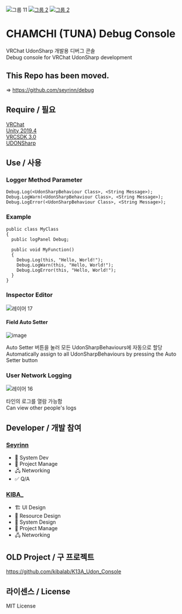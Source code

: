 ![그룹 11](https://user-images.githubusercontent.com/31209389/162854013-bea8905c-fcba-4499-8406-762b7b29ff89.png)
[![그룹 2](https://user-images.githubusercontent.com/31209389/162854080-7c9a03d4-d1ba-4c7a-aab2-ba92b8a356e7.png)](https://booth.pm/ko/items/3779891)
[![그룹 2](https://user-images.githubusercontent.com/31209389/162855182-0022e7c9-c747-437a-ad5c-d34da509a007.png)](https://github.com/vrchat-community/UdonSharp)


# CHAMCHI (TUNA) Debug Console
VRChat UdonSharp 개발용 디버그 콘솔<br>
Debug console for VRChat UdonSharp development<br>

## This Repo has been moved.
=> https://github.com/seyrinn/debug
  
## Require / 필요
[VRChat](https://store.steampowered.com/app/438100/VRChat/)<br>
[Unity 2019.4](https://unity3d.com/kr/unity/whats-new/2019.4.31)<br>
[VRCSDK 3.0](https://vrchat.com/home/download)<br>
[UDONSharp](https://github.com/MerlinVR/UdonSharp)<br>

## Use / 사용

### Logger Method Parameter
```CSharp
Debug.Log(<UdonSharpBehaviour Class>, <String Message>);
Debug.LogWarn(<UdonSharpBehaviour Class>, <String Message>);
Debug.LogError(<UdonSharpBehaviour Class>, <String Message>);
```

### Example
```CSharp
public class MyClass
{
  public logPanel Debug;
  
  public void MyFunction()
  {
    Debug.Log(this, "Hello, World!");
    Debug.LogWarn(this, "Hello, World!");
    Debug.LogError(this, "Hello, World!");
  }
}
```

### Inspector Editor
![레이어 17](https://user-images.githubusercontent.com/31209389/162856572-66939b3b-7d02-4902-8e66-1b4d017e78f8.png)<br>

#### Field Auto Setter
![image](https://user-images.githubusercontent.com/31209389/162856150-64858806-bb20-4371-8a84-23c826271205.png)<br>

Auto Setter 버튼을 눌러 모든 UdonSharpBehaviours에 자동으로 할당<br>
Automatically assign to all UdonSharpBehaviours by pressing the Auto Setter button<br>

### User Network Logging
![레이어 16](https://user-images.githubusercontent.com/31209389/162856433-6b547204-7433-40ce-8279-c316d8ae3fca.png)

타인의 로그를 열람 가능함<br>
Can view other people's logs<br>
  
## Developer / 개발 참여
### [Seyrinn](https://github.com/seyrinn)
* 🎲 System Dev<br>
* 📓 Project Manage<br>
* 🖧 Networking<br>
* ✅ Q/A<br>
### [KIBA_](https://github.com/kibalab)
* 🏗 UI Design<br>
* 🎨 Resource Design<br>
* 🎲 System Design<br>
* 📓 Project Manage<br>
* 🖧 Networking<br>

## OLD Project / 구 프로젝트
https://github.com/kibalab/K13A_Udon_Console

## 라이센스 / License

MIT License
